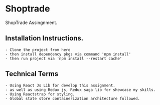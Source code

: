 # Shoptrade

ShopTrade Assingnment.

## Installation Instructions.

    - Clone the project from here
    - then install dependency pkgs via command 'npm install'
    - then run project via 'npm install --restart cache'

## Technical Terms

    - Using React Js Lib for develop this assignment.
    - as well as using Redux js, Redux saga lib for showcase my skills.
    - Using Reactstrap for styling.
    - Global state store containerization architecture followed.
